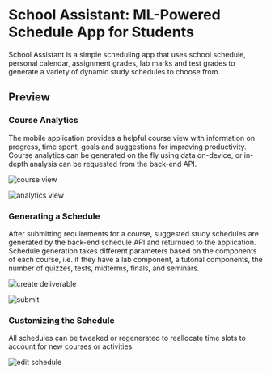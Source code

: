 # School Assistant: ML-Powered Schedule App for Students

School Assistant is a simple scheduling app that uses school schedule, personal calendar, assignment grades, lab marks and test grades to generate a variety of dynamic study schedules to choose from.

## Preview

### Course Analytics

The mobile application provides a helpful course view with information on progress, time spent, goals and suggestions for improving productivity.
Course analytics can be generated on the fly using data on-device, or in-depth analysis can be requested from the back-end API.


![course view](res/course.gif)


![analytics view](res/analytics.gif)


### Generating a Schedule

After submitting requirements for a course, suggested study schedules are generated by the back-end schedule API and returnued to the application.
Schedule generation takes different parameters based on the components of each course, i.e. if they have a lab component, a tutorial components, the number of quizzes, tests, midterms, finals, and seminars.


![create deliverable](res/create_deliverable.gif)


![submit](res/submit.gif)


### Customizing the Schedule

All schedules can be tweaked or regenerated to reallocate time slots to account for new courses or activities.


![edit schedule](res/edit_schedule.gif)
